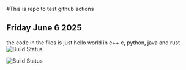 #This is repo to test github actions
## Friday June 6 2025
the code in the files is just hello world in c++ c, python, java and rust
</br>
![Build Status](https://github.com/TylerEvans-Dev/GitHubActions/actions/workflows/test.yml/badge.svg)

![Build Status](https://github.com/TylerEvans-Dev/GitHubActions/actions/workflows/test.yaml/badge.svg)
